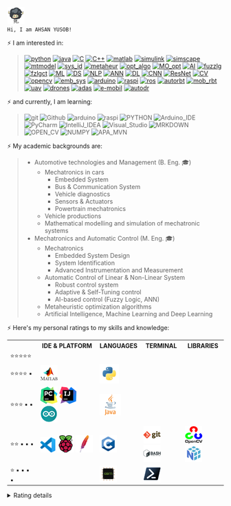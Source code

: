 <img height="40" alt="ASSMBL" src="./img/Lambo_full.png" /> <code> Hi, I am AHSAN YUSOB! </code>


:zap:  I am interested in:
  <!-- copy this [<img height="20" alt="sys_id" src=https://img.shields.io/badge/-system--identification-blue />](https://github.com/topics/system-identification) -->

>  [<img height="20" alt="python" src=https://img.shields.io/badge/-python-green />](https://github.com/topics/python)
>  [<img height="20" alt="java" src=https://img.shields.io/badge/-java-green />](https://github.com/topics/java)
>  [<img height="20" alt="C" src=https://img.shields.io/badge/-c-green />](https://github.com/topics/c)
>  [<img height="20" alt="C++" src=https://img.shields.io/badge/-cpp-green />](https://github.com/topics/cpp)
>  [<img height="20" alt="matlab" src=https://img.shields.io/badge/-matlab-green />](https://github.com/topics/matlab)
>  [<img height="20" alt="simulink" src=https://img.shields.io/badge/-simulink-green />](https://github.com/topics/simulink)
>  [<img height="20" alt="simscape" src=https://img.shields.io/badge/-simscape-green />](https://github.com/topics/simscape)
>  [<img height="20" alt="mtmodel" src=https://img.shields.io/badge/-mathematical--modelling-blue />](https://github.com/topics/mathematical-modelling)
>  [<img height="20" alt="sys_id" src=https://img.shields.io/badge/-system--identification-blue />](https://github.com/topics/system-identification)
>  [<img height="20" alt="metaheur" src=https://img.shields.io/badge/-metaheuristics-blue />](https://github.com/topics/metaheuristics)
>  [<img height="20" alt="opt_algo" src=https://img.shields.io/badge/-optimization--algorithm-blue />](https://github.com/topics/optimization-algorithm)
>  [<img height="20" alt="MO_opt" src=https://img.shields.io/badge/-multiobjective--optimization-blue />](https://github.com/topics/multiobjective-optimization)
>  [<img height="20" alt="AI" src=https://img.shields.io/badge/-artificial--intelligence-blue />](https://github.com/topics/artificial-intelligence)
>  [<img height="20" alt="fuzzlg" src=https://img.shields.io/badge/-fuzzy--logic-blue />](https://github.com/topics/fuzzy-logic)
>  [<img height="20" alt="fzlgct" src=https://img.shields.io/badge/-fuzzy--logic--control-blue />](https://github.com/topics/fuzzy-logic-control)
>  [<img height="20" alt="ML" src=https://img.shields.io/badge/-machine--learning-blue />](https://github.com/topics/machine-learning)
>  [<img height="20" alt="DS" src=https://img.shields.io/badge/-data--science-blue />](https://github.com/topics/data-science)
>  [<img height="20" alt="NLP" src=https://img.shields.io/badge/-natural--language--processing-blue />](https://github.com/topics/natural-language-processing)
>  [<img height="20" alt="ANN" src=https://img.shields.io/badge/-artificial--neural--network-blue />](https://github.com/topics/artificial-neural-network)
>  [<img height="20" alt="DL" src=https://img.shields.io/badge/-deep--learning-blue />](https://github.com/topics/deep-learning)
>  [<img height="20" alt="CNN" src=https://img.shields.io/badge/-convolutional--neural--network-blue />](https://github.com/topics/convolutional-neural-network)
>  [<img height="20" alt="ResNet" src=https://img.shields.io/badge/-resnet-blue />](https://github.com/topics/resnet)
>  [<img height="20" alt="CV" src=https://img.shields.io/badge/-computer--vision-blue />](https://github.com/topics/computer-vision)
>  [<img height="20" alt="opencv" src=https://img.shields.io/badge/-opencv-blue />](https://github.com/topics/opencv)
>  [<img height="20" alt="emb_sys" src=https://img.shields.io/badge/-embedded--system-purple />](https://github.com/topics/embedded-system)
>  [<img height="20" alt="arduino" src=https://img.shields.io/badge/-arduino-purple />](https://github.com/topics/arduino)
>  [<img height="20" alt="raspi" src=https://img.shields.io/badge/-raspberry--pi-purple />](https://github.com/topics/raspberry-pi)
>  [<img height="20" alt="ros" src=https://img.shields.io/badge/-ros-purple />](https://github.com/topics/ros)
>  [<img height="20" alt="autorbt" src=https://img.shields.io/badge/-autonomous--robot-purple />](https://github.com/topics/autonomous-robot)
>  [<img height="20" alt="mob_rbt" src=https://img.shields.io/badge/-mobile--robot-purple />](https://github.com/topics/mobile-robot)
>  [<img height="20" alt="uav" src=https://img.shields.io/badge/-uav-purple />](https://github.com/topics/uav)
>  [<img height="20" alt="drones" src=https://img.shields.io/badge/-drones-purple />](https://github.com/topics/drones)
>  [<img height="20" alt="adas" src=https://img.shields.io/badge/-adas-purple />](https://github.com/topics/adas)
>  [<img height="20" alt="e-mobil" src=https://img.shields.io/badge/-electromobility-purple />](https://github.com/topics/electromobility)
>  [<img height="20" alt="autodr" src=https://img.shields.io/badge/-autonomous--driving-purple />](https://github.com/topics/autonomous-driving)


:zap:  and currently, I am learning:

> <img height="25" alt="git" src="https://img.shields.io/badge/-Git-000000?style=flat-square&logo=git&logoColor=white" />
> <img height="25" alt="Github" src="https://img.shields.io/badge/GitHub-100000?style=for-the-badge&logo=github&logoColor=white" />
> <img height="25" alt="arduino" src="https://img.shields.io/badge/Arduino-00979D?style=for-the-badge&logo=Arduino&logoColor=white" />
> <img height="25" alt="raspi" src="https://img.shields.io/badge/Raspberry%20Pi-A22846?style=for-the-badge&logo=Raspberry%20Pi&logoColor=whit" />
> <img height="25" alt="PYTHON" src="https://img.shields.io/badge/Python-FFD43B?style=for-the-badge&logo=python&logoColor=blue" />
> <img height="25" alt="Arduino_IDE" src="https://img.shields.io/badge/Arduino_IDE-00979D?style=for-the-badge&logo=arduino&logoColor=white" />
> <img height="25" alt="PyCharm" src="https://img.shields.io/badge/PyCharm-000000.svg?&style=for-the-badge&logo=PyCharm&logoColor=white" />
> <img height="25" alt="IntelliJ_IDEA" src="https://img.shields.io/badge/IntelliJ_IDEA-000000.svg?style=for-the-badge&logo=intellij-idea&logoColor=white" />
> <img height="25" alt="Visual_Studio" src="https://img.shields.io/badge/Visual_Studio-5C2D91?style=for-the-badge&logo=visual%20studio&logoColor=white" />
> <img height="25" alt="MRKDOWN" src="https://img.shields.io/badge/Markdown-000000?style=for-the-badge&logo=markdown&logoColor=white" />
> <img height="25" alt="OPEN_CV" src="https://img.shields.io/badge/OpenCV-27338e?style=for-the-badge&logo=OpenCV&logoColor=white" />
> <img height="25" alt="NUMPY" src="https://img.shields.io/badge/Numpy-777BB4?style=for-the-badge&logo=numpy&logoColor=white" />
> <img height="25" alt="APA_MVN" src="https://img.shields.io/badge/apache_maven-C71A36?style=for-the-badge&logo=apachemaven&logoColor=white" />

:zap: My academic backgrounds are:
> * Automotive technologies and Management (B. Eng. 🎓)
>   * Mechatronics in cars
>     * Embedded System
>     * Bus & Communication System
>     * Vehicle diagnostics 
>     * Sensors & Actuators
>     * Powertrain mechatronics
>   * Vehicle productions
>   * Mathematical modelling and simulation of mechatronic systems
> * Mechatronics and Automatic Control (M. Eng. 🎓)
>   * Mechatronics
>     * Embedded System Design
>     * System Identification
>     * Advanced Instrumentation and Measurement
>   * Automatic Control of Linear & Non-Linear System
>     * Robust control system
>     * Adaptive & Self-Tuning control
>     * AI-based control (Fuzzy Logic, ANN)
>   * Metaheuristic optimization algorithms
>   * Artificial Intelligence, Machine Learning and Deep Learning

:zap: Here's my personal ratings to my skills and knowledge:

<table>
  <th></th><th>IDE & PLATFORM</th><th>LANGUAGES</th><th>TERMINAL</th><th>LIBRARIES</th>
  <tr>
    <td>⭐⭐⭐⭐⭐ </td>
    <td></td>
    <td></td>
    <td></td>
    <td></td>
  </tr>
  <tr>
    <td>⭐⭐⭐⭐ ▪ </td>  
    <td><img height="40" alt="MATLAB" src="https://raw.githubusercontent.com/github/explore/80688e429a7d4ef2fca1e82350fe8e3517d3494d/topics/matlab/matlab.png" />
    </td>
    <td><img height="45" alt="PYTHON" src="https://raw.githubusercontent.com/github/explore/80688e429a7d4ef2fca1e82350fe8e3517d3494d/topics/python/python.png" />
    </td>
    <td></td>
    <td></td>
  </tr>
  <tr>
    <td>⭐⭐⭐ ▪ ▪ </td>  
    <td>
      <img height="40" alt="PYCHRM" src="https://raw.githubusercontent.com/github/explore/d8574c7bce27faa27fb879bca56dfe351ee66efd/topics/pycharm/pycharm.png" /> 
      <img height="40" alt="INTELJ" src="https://raw.githubusercontent.com/github/explore/caa262eeb858e81282d6f651d6eef1f8730b54ba/topics/intellij-idea/intellij-idea.png" />
      <img height="40" alt="ARDUIN" src="https://raw.githubusercontent.com/github/explore/80688e429a7d4ef2fca1e82350fe8e3517d3494d/topics/arduino/arduino.png" />
    </td>
    <td><img height="50" alt="JAVA" src="https://raw.githubusercontent.com/github/explore/5b3600551e122a3277c2c5368af2ad5725ffa9a1/topics/java/java.png" /></td>
    <td></td>
    <td></td>
  </tr>
  </tr>
  <tr>
    <td>⭐⭐ ▪ ▪ ▪ </td>  
    <td>
      <img height="35" alt="VISSTD" src="https://raw.githubusercontent.com/github/explore/bbd48b997e8d0bef63f676eca4da5e1f76487b56/topics/visual-studio-code/visual-studio-code.png" />
      <img height="40" alt="RASPPI" src="https://raw.githubusercontent.com/github/explore/80688e429a7d4ef2fca1e82350fe8e3517d3494d/topics/raspberry-pi/raspberry-pi.png" />
    <img height="40" alt="AMAVEN" src="https://raw.githubusercontent.com/github/explore/80688e429a7d4ef2fca1e82350fe8e3517d3494d/topics/maven/maven.png" /></td>
    <td><img height="40" alt="C" src="https://raw.githubusercontent.com/github/explore/f3e22f0dca2be955676bc70d6214b95b13354ee8/topics/c/c.png" /></td>
    <td><img height="40" alt="GIT" src="https://raw.githubusercontent.com/github/explore/80688e429a7d4ef2fca1e82350fe8e3517d3494d/topics/git/git.png" />
    <img height="40" alt="BASH" src="https://raw.githubusercontent.com/github/explore/80688e429a7d4ef2fca1e82350fe8e3517d3494d/topics/bash/bash.png" /></td>
    <td><img height="40" alt="OPENCV" src="https://raw.githubusercontent.com/github/explore/80688e429a7d4ef2fca1e82350fe8e3517d3494d/topics/opencv/opencv.png" />
    <img height="40" alt="NUMPY" src="https://raw.githubusercontent.com/github/explore/d530d6a3a171a53f7b8eb4e9e005136e7ebd898f/topics/numpy/numpy.png" /></td>
  </tr>
  </tr>
  <tr>
    <td>⭐ ▪ ▪ ▪ ▪ </td>  
    <td>
    </td>
    <td><img height="40" alt="ASSMBL" src="https://raw.githubusercontent.com/github/explore/e495457f5ff28c343f9e422f8e3cf80fd3e80890/topics/assembly/assembly.png" />
    </td>
    <td><img height="40" alt="PWRSHL" src="https://raw.githubusercontent.com/github/explore/e495457f5ff28c343f9e422f8e3cf80fd3e80890/topics/powershell/powershell.png" /></td>
    <td></td>
  </tr>
</table>

<details>
    <summary>Rating details</summary>
    <table>
        <!--<tr><th>My rating</th>Meaning<th></th></tr>-->
        <tr><td>⭐⭐⭐⭐⭐ </td><td> I'm an expert! </td></tr>
        <tr><td>⭐⭐⭐⭐ ▪ </td><td> I am comfortable with the fundamentals of this topic and have made some contributions with it! </td></tr>
        <tr><td>⭐⭐⭐ ▪ ▪ </td><td> I understood the fundamentals of this topic theoretically and in practice. </td></tr>
        <tr><td>⭐⭐ ▪ ▪ ▪ </td><td> I understood most of the fundamentals of this topic theoretically and have only basic practical experience. </td></tr>
        <tr><td>⭐ ▪ ▪ ▪ ▪ </td><td> I have basic theoretical and practical knowledge about this topic. </td></tr>
    </table>
</details>

<!--
 <img height="25" alt="badge_name" src="" />
commented badges:
1. MOST USED LANGUAGE:
<img alt="most-used-language" src="https://github-readme-stats.vercel.app/api/top-langs/?username=ahsanyusob" />
2. STREAK STATS:
<img alt="streak-stats" src="https://github-readme-streak-stats.herokuapp.com/?user=ahsanyusob" />
3. PROFILE TROPHY:
<img alt="profile-trophy" src="https://github-profile-trophy.vercel.app/?username=ahsanyusob" />
4. HIT COUNTER:
<img height="25" alt="hit-counter" src="https://hits.seeyoufarm.com/api/count/incr/badge.svg?url=https%3A%2F%2Fgithub.com%2F{ahsanyusob}1212%2Fhit-counter" />
-->

